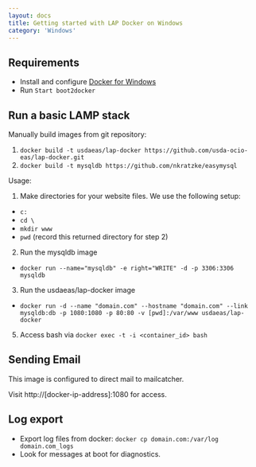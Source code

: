 ```yaml
---
layout: docs
title: Getting started with LAP Docker on Windows
category: 'Windows'
---
```



Requirements
----------
- Install and configure [Docker for Windows](https://docs.docker.com/installation/windows/#installation)
- Run `Start boot2docker`

Run a basic LAMP stack
----------

Manually build images from git repository:

1. `docker build -t usdaeas/lap-docker https://github.com/usda-ocio-eas/lap-docker.git`
2. `docker build -t mysqldb https://github.com/nkratzke/easymysql`

Usage:

1. Make directories for your website files. We use the following setup:
 - `c:`
 - `cd \`
 - `mkdir www`
 - `pwd` (record this returned directory for step 2)
2. Run the mysqldb image
 - `docker run --name="mysqldb" -e right="WRITE" -d -p 3306:3306 mysqldb`
3. Run the usdaeas/lap-docker image
 - `docker run -d --name "domain.com" --hostname "domain.com" --link mysqldb:db -p 1080:1080 -p 80:80 -v [pwd]:/var/www usdaeas/lap-docker`
5. Access bash via `docker exec -t -i <container_id> bash`

Sending Email
-------------

This image is configured to direct mail to mailcatcher. 

Visit http://[docker-ip-address]:1080 for access.


Log export
---------------

- Export log files from docker: `docker cp domain.com:/var/log domain.com_logs`
- Look for messages at boot for diagnostics.